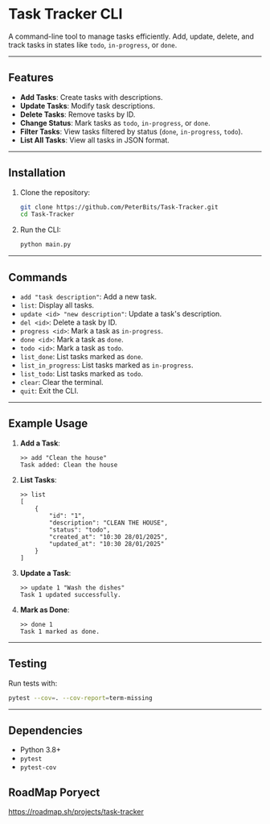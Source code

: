 # Task Tracker CLI

A command-line tool to manage tasks efficiently. Add, update, delete, and track tasks in states like `todo`, `in-progress`, or `done`.

---

## Features

- **Add Tasks**: Create tasks with descriptions.
- **Update Tasks**: Modify task descriptions.
- **Delete Tasks**: Remove tasks by ID.
- **Change Status**: Mark tasks as `todo`, `in-progress`, or `done`.
- **Filter Tasks**: View tasks filtered by status (`done`, `in-progress`, `todo`).
- **List All Tasks**: View all tasks in JSON format.

---

## Installation

1. Clone the repository:
   ```bash
   git clone https://github.com/PeterBits/Task-Tracker.git
   cd Task-Tracker
   ```

3. Run the CLI:
   ```bash
   python main.py
   ```

---

## Commands

- `add "task description"`: Add a new task.
- `list`: Display all tasks.
- `update <id> "new description"`: Update a task's description.
- `del <id>`: Delete a task by ID.
- `progress <id>`: Mark a task as `in-progress`.
- `done <id>`: Mark a task as `done`.
- `todo <id>`: Mark a task as `todo`.
- `list_done`: List tasks marked as `done`.
- `list_in_progress`: List tasks marked as `in-progress`.
- `list_todo`: List tasks marked as `todo`.
- `clear`: Clear the terminal.
- `quit`: Exit the CLI.

---

## Example Usage

1. **Add a Task**:

   ```plaintext
   >> add "Clean the house"
   Task added: Clean the house
   ```

2. **List Tasks**:

   ```plaintext
   >> list
   [
       {
           "id": "1",
           "description": "CLEAN THE HOUSE",
           "status": "todo",
           "created_at": "10:30 28/01/2025",
           "updated_at": "10:30 28/01/2025"
       }
   ]
   ```

3. **Update a Task**:

   ```plaintext
   >> update 1 "Wash the dishes"
   Task 1 updated successfully.
   ```

4. **Mark as Done**:
   ```plaintext
   >> done 1
   Task 1 marked as done.
   ```

---

## Testing

Run tests with:

```bash
pytest --cov=. --cov-report=term-missing
```

---

## Dependencies

- Python 3.8+
- `pytest`
- `pytest-cov`

## RoadMap Poryect
https://roadmap.sh/projects/task-tracker
  

